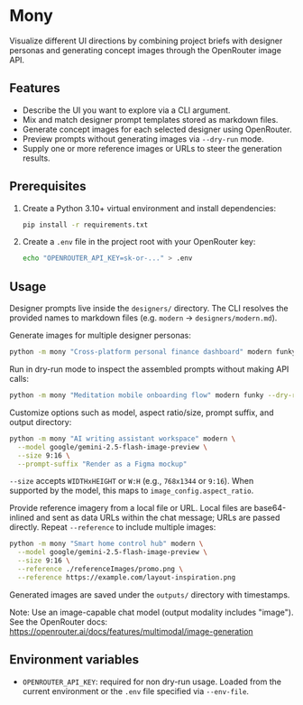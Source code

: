 # Mony

Visualize different UI directions by combining project briefs with designer
personas and generating concept images through the OpenRouter image API.

## Features

- Describe the UI you want to explore via a CLI argument.
- Mix and match designer prompt templates stored as markdown files.
- Generate concept images for each selected designer using OpenRouter.
- Preview prompts without generating images via `--dry-run` mode.
- Supply one or more reference images or URLs to steer the generation results.

## Prerequisites

1. Create a Python 3.10+ virtual environment and install dependencies:

   ```bash
   pip install -r requirements.txt
   ```

2. Create a `.env` file in the project root with your OpenRouter key:

   ```bash
   echo "OPENROUTER_API_KEY=sk-or-..." > .env
   ```

## Usage

Designer prompts live inside the `designers/` directory. The CLI resolves the
provided names to markdown files (e.g. `modern` → `designers/modern.md`).

Generate images for multiple designer personas:

```bash
python -m mony "Cross-platform personal finance dashboard" modern funky conservative
```

Run in dry-run mode to inspect the assembled prompts without making API calls:

```bash
python -m mony "Meditation mobile onboarding flow" modern funky --dry-run
```

Customize options such as model, aspect ratio/size, prompt suffix, and output directory:

```bash
python -m mony "AI writing assistant workspace" modern \
  --model google/gemini-2.5-flash-image-preview \
  --size 9:16 \
  --prompt-suffix "Render as a Figma mockup"
```

`--size` accepts `WIDTHxHEIGHT` or `W:H` (e.g., `768x1344` or `9:16`). When supported by the model, this maps to `image_config.aspect_ratio`.

Provide reference imagery from a local file or URL. Local files are base64-inlined and
sent as data URLs within the chat message; URLs are passed directly. Repeat `--reference`
to include multiple images:

```bash
python -m mony "Smart home control hub" modern \
  --model google/gemini-2.5-flash-image-preview \
  --size 9:16 \
  --reference ./referenceImages/promo.png \
  --reference https://example.com/layout-inspiration.png
```

Generated images are saved under the `outputs/` directory with timestamps.

Note: Use an image-capable chat model (output modality includes "image"). See the OpenRouter docs: https://openrouter.ai/docs/features/multimodal/image-generation

## Environment variables

- `OPENROUTER_API_KEY`: required for non dry-run usage. Loaded from the current
  environment or the `.env` file specified via `--env-file`.
